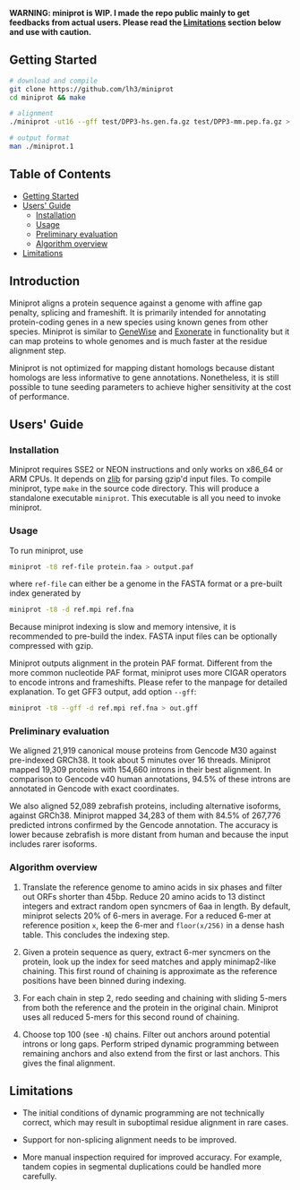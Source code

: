 **WARNING: miniprot is WIP. I made the repo public mainly to get feedbacks from
actual users. Please read the [Limitations](#limit) section below and use with caution.**

## <a name="started"></a>Getting Started
```sh
# download and compile
git clone https://github.com/lh3/miniprot
cd miniprot && make

# alignment
./miniprot -ut16 --gff test/DPP3-hs.gen.fa.gz test/DPP3-mm.pep.fa.gz > aln.gff

# output format
man ./miniprot.1
```

## Table of Contents

- [Getting Started](#started)
- [Users' Guide](#uguide)
  - [Installation](#install)
  - [Usage](#usage)
  - [Preliminary evaluation](#eval)
  - [Algorithm overview](#algo)
- [Limitations](#limit)

## <a name="intro"></a>Introduction

Miniprot aligns a protein sequence against a genome with affine gap penalty,
splicing and frameshift. It is primarily intended for annotating protein-coding
genes in a new species using known genes from other species. Miniprot is
similar to [GeneWise][genewise] and [Exonerate][exonerate] in functionality but
it can map proteins to whole genomes and is much faster at the residue
alignment step.

Miniprot is not optimized for mapping distant homologs because distant homologs
are less informative to gene annotations. Nonetheless, it is still possible to
tune seeding parameters to achieve higher sensitivity at the cost of
performance.

## <a name="uguide"></a>Users' Guide

### <a name="install"></a>Installation

Miniprot requires SSE2 or NEON instructions and only works on x86\_64 or ARM
CPUs. It depends on [zlib][zlib] for parsing gzip'd input files. To compile
miniprot, type `make` in the source code directory. This will produce a
standalone executable `miniprot`. This executable is all you need to invoke
miniprot.

### <a name="usage"></a>Usage

To run miniprot, use
```sh
miniprot -t8 ref-file protein.faa > output.paf
```
where `ref-file` can either be a genome in the FASTA format or a pre-built
index generated by
```sh
miniprot -t8 -d ref.mpi ref.fna
```
Because miniprot indexing is slow and memory intensive, it is recommended to
pre-build the index. FASTA input files can be optionally compressed with gzip.

Miniprot outputs alignment in the protein PAF format. Different from the more
common nucleotide PAF format, miniprot uses more CIGAR operators to encode
introns and frameshifts. Please refer to the manpage for detailed explanation.
To get GFF3 output, add option `--gff`:
```sh
miniprot -t8 --gff -d ref.mpi ref.fna > out.gff
```

### <a name="eval"></a>Preliminary evaluation

We aligned 21,919 canonical mouse proteins from Gencode M30 against pre-indexed
GRCh38. It took about 5 minutes over 16 threads. Miniprot mapped 19,309
proteins with 154,660 introns in their best alignment. In comparison to Gencode
v40 human annotations, 94.5% of these introns are annotated in Gencode with
exact coordinates.

We also aligned 52,089 zebrafish proteins, including alternative isoforms,
against GRCh38. Miniprot mapped 34,283 of them with 84.5% of 267,776 predicted
introns confirmed by the Gencode annotation. The accuracy is lower because
zebrafish is more distant from human and because the input includes rarer
isoforms.

### <a name="algo"></a>Algorithm overview

1. Translate the reference genome to amino acids in six phases and filter out
   ORFs shorter than 45bp. Reduce 20 amino acids to 13 distinct integers and
   extract random open syncmers of 6aa in length. By default, miniprot selects
   20% of 6-mers in average. For a reduced 6-mer at reference position `x`,
   keep the 6-mer and `floor(x/256)` in a dense hash table. This concludes the
   indexing step.

2. Given a protein sequence as query, extract 6-mer syncmers on the protein,
   look up the index for seed matches and apply minimap2-like chaining. This
   first round of chaining is approximate as the reference positions have been
   binned during indexing.

3. For each chain in step 2, redo seeding and chaining with sliding 5-mers from
   both the reference and the protein in the original chain. Miniprot uses all
   reduced 5-mers for this second round of chaining.

4. Choose top 100 (see `-N`) chains. Filter out anchors around potential
   introns or long gaps. Perform striped dynamic programming between remaining
   anchors and also extend from the first or last anchors. This gives the final
   alignment.

## <a name="limit"></a>Limitations

* The initial conditions of dynamic programming are not technically correct,
  which may result in suboptimal residue alignment in rare cases.

* Support for non-splicing alignment needs to be improved.

* More manual inspection required for improved accuracy. For example, tandem
  copies in segmental duplications could be handled more carefully.

[exonerate]: https://pubmed.ncbi.nlm.nih.gov/15713233/
[genewise]: https://pubmed.ncbi.nlm.nih.gov/15123596/
[zlib]: https://zlib.net
[paftools]: https://github.com/lh3/minimap2/blob/master/misc/paftools.js
[minimap2]: https://github.com/lh3/minimap2
